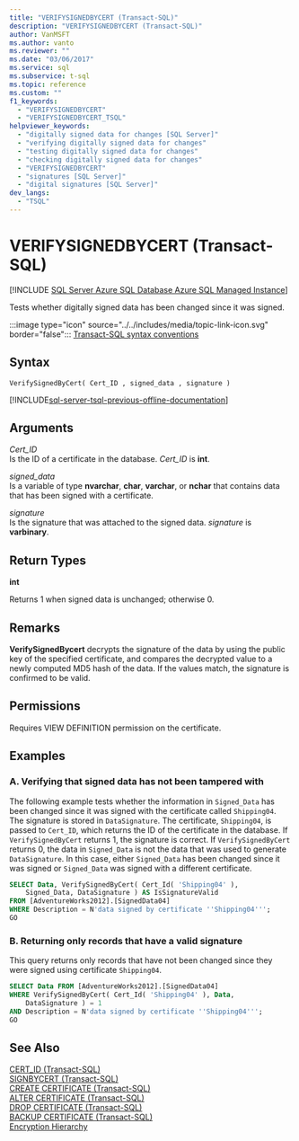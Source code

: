 ```yaml
---
title: "VERIFYSIGNEDBYCERT (Transact-SQL)"
description: "VERIFYSIGNEDBYCERT (Transact-SQL)"
author: VanMSFT
ms.author: vanto
ms.reviewer: ""
ms.date: "03/06/2017"
ms.service: sql
ms.subservice: t-sql
ms.topic: reference
ms.custom: ""
f1_keywords:
  - "VERIFYSIGNEDBYCERT"
  - "VERIFYSIGNEDBYCERT_TSQL"
helpviewer_keywords:
  - "digitally signed data for changes [SQL Server]"
  - "verifying digitally signed data for changes"
  - "testing digitally signed data for changes"
  - "checking digitally signed data for changes"
  - "VERIFYSIGNEDBYCERT"
  - "signatures [SQL Server]"
  - "digital signatures [SQL Server]"
dev_langs:
  - "TSQL"
---
```

# VERIFYSIGNEDBYCERT (Transact-SQL)
[!INCLUDE [SQL Server Azure SQL Database Azure SQL Managed Instance](../../includes/applies-to-version/sql-asdb-asdbmi.md)]

  Tests whether digitally signed data has been changed since it was signed.  
  
 :::image type="icon" source="../../includes/media/topic-link-icon.svg" border="false"::: [Transact-SQL syntax conventions](../../t-sql/language-elements/transact-sql-syntax-conventions-transact-sql.md)  
  
## Syntax  
  
```syntaxsql
VerifySignedByCert( Cert_ID , signed_data , signature )  
```  
  
[!INCLUDE[sql-server-tsql-previous-offline-documentation](../../includes/sql-server-tsql-previous-offline-documentation.md)]

## Arguments
 *Cert_ID*  
 Is the ID of a certificate in the database. *Cert_ID* is **int**.  
  
 *signed_data*  
 Is a variable of type **nvarchar**, **char**, **varchar**, or **nchar** that contains data that has been signed with a certificate.  
  
 *signature*  
 Is the signature that was attached to the signed data. *signature* is **varbinary**.  
  
## Return Types  
 **int**  
  
 Returns 1 when signed data is unchanged; otherwise 0.  
  
## Remarks  
 **VerifySignedBycert** decrypts the signature of the data by using the public key of the specified certificate, and compares the decrypted value to a newly computed MD5 hash of the data. If the values match, the signature is confirmed to be valid.  
  
## Permissions  
 Requires VIEW DEFINITION permission on the certificate.  
  
## Examples  
  
### A. Verifying that signed data has not been tampered with  
 The following example tests whether the information in `Signed_Data` has been changed since it was signed with the certificate called `Shipping04`. The signature is stored in `DataSignature`. The certificate, `Shipping04`, is passed to `Cert_ID`, which returns the ID of the certificate in the database. If `VerifySignedByCert` returns 1, the signature is correct. If `VerifySignedByCert` returns 0, the data in `Signed_Data` is not the data that was used to generate `DataSignature`. In this case, either `Signed_Data` has been changed since it was signed or `Signed_Data` was signed with a different certificate.  
  
```sql
SELECT Data, VerifySignedByCert( Cert_Id( 'Shipping04' ),  
    Signed_Data, DataSignature ) AS IsSignatureValid  
FROM [AdventureWorks2012].[SignedData04]   
WHERE Description = N'data signed by certificate ''Shipping04''';  
GO  
```  
  
### B. Returning only records that have a valid signature  
 This query returns only records that have not been changed since they were signed using certificate `Shipping04`.  
  
```sql
SELECT Data FROM [AdventureWorks2012].[SignedData04]   
WHERE VerifySignedByCert( Cert_Id( 'Shipping04' ), Data,   
    DataSignature ) = 1   
AND Description = N'data signed by certificate ''Shipping04''';  
GO  
```  
  
## See Also  
 [CERT_ID &#40;Transact-SQL&#41;](../../t-sql/functions/cert-id-transact-sql.md)   
 [SIGNBYCERT &#40;Transact-SQL&#41;](../../t-sql/functions/signbycert-transact-sql.md)   
 [CREATE CERTIFICATE &#40;Transact-SQL&#41;](../../t-sql/statements/create-certificate-transact-sql.md)   
 [ALTER CERTIFICATE &#40;Transact-SQL&#41;](../../t-sql/statements/alter-certificate-transact-sql.md)   
 [DROP CERTIFICATE &#40;Transact-SQL&#41;](../../t-sql/statements/drop-certificate-transact-sql.md)   
 [BACKUP CERTIFICATE &#40;Transact-SQL&#41;](../../t-sql/statements/backup-certificate-transact-sql.md)   
 [Encryption Hierarchy](../../relational-databases/security/encryption/encryption-hierarchy.md)  
  
  

